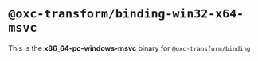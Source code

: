 # `@oxc-transform/binding-win32-x64-msvc`

This is the **x86_64-pc-windows-msvc** binary for `@oxc-transform/binding`
